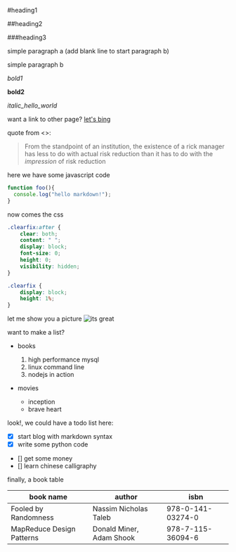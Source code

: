 #heading1

##heading2

###heading3

simple paragraph a (add blank line to start paragraph b)

simple paragraph b

*bold1*

**bold2**

_italic_hello_world_

want a link to other page?
[let's bing](http://www.bing.com)

quote from <<Fooled by Randomness>>:
>From the standpoint of an institution, the existence of a rick manager has less to do with actual risk reduction than it has to do with the _impression_ of risk reduction

here we have some javascript code
```javascript
function foo(){
  console.log("hello markdown!");
}
```
now comes the css
```css
.clearfix:after {
	clear: both;
	content: " ";
	display: block;
	font-size: 0;
	height: 0;
	visibility: hidden;
}

.clearfix {
	display: block;
	height: 1%;
}
```

let me show you a picture
![its great](https://octodex.github.com/images/yaktocat.png)

want to make a list?
* books
  1. high performance mysql
  2. linux command line
  3. nodejs in action
  
* movies
  - inception
  - brave heart

look!, we could have a todo list here:
- [x] start blog with markdown syntax
- [x] write some python code
- [] get some money
- [] learn chinese calligraphy

finally, a book table

| book name  | author   | isbn |
| ---------- | -------- | ------ |
| Fooled by Randomness | Nassim Nicholas Taleb | 978-0-141-03274-0 |
| MapReduce Design Patterns | Donald Miner, Adam Shook | 978-7-115-36094-6 |
